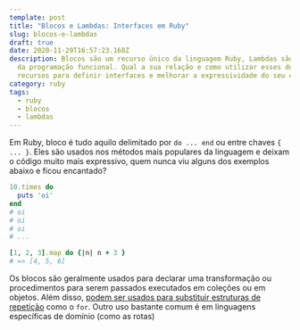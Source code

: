 ```yaml
---
template: post
title: "Blocos e Lambdas: Interfaces em Ruby"
slug: blocos-e-lambdas
draft: true
date: 2020-11-29T16:57:23.168Z
description: Blocos são um recurso único da linguagem Ruby, Lambdas são a base
  da programação funcional. Qual a sua relação e como utilizar esses dois
  recursos para definir interfaces e melhorar a expressividade do seu código?
category: ruby
tags:
  - ruby
  - blocos
  - lambdas
---
```

Em Ruby, bloco é tudo aquilo delimitado por `do ... end` ou entre chaves `{ ... }`. Eles são usados nos métodos mais populares da linguagem e deixam o código muito mais expressivo, quem nunca viu alguns dos exemplos abaixo e ficou encantado?

```ruby
10.times do
  puts 'oi'
end
# oi
# oi
# oi
# ...

[1, 2, 3].map do {|n| n + 3 }
# => [4, 5, 6]
```

Os blocos são geralmente usados para declarar uma transformação ou procedimentos para serem passados executados em coleções ou em objetos. Além disso, [podem ser usados para substituir estruturas de repetição](https://rubystyle.guide/#no-for-loops) como o `for`. Outro uso bastante comum é em linguagens específicas de domínio (como as rotas)